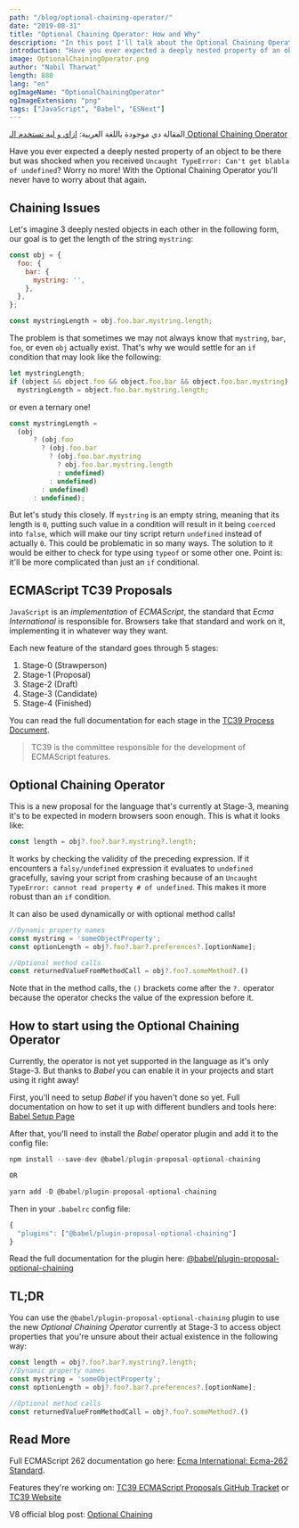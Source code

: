 ```yaml
---
path: "/blog/optional-chaining-operator/"
date: "2019-08-31"
title: "Optional Chaining Operator: How and Why"
description: "In this post I'll talk about the Optional Chaining Operator and how to get rid of complex object property lookups"
introduction: "Have you ever expected a deeply nested property of an object to be there but was shocked when you received `Uncaught TypeError: Can't get blabla of undefined`? Worry no more!"
image: OptionalChainingOperator.png
author: "Nabil Tharwat"
length: 880
lang: "en"
ogImageName: "OptionalChainingOperator"
ogImageExtension: "png"
tags: ["JavaScript", "Babel", "ESNext"]
---
```


المقالة دي موجودة باللغة العربية: [ازاي و ليه تستخدم الـ Optional Chaining Operator](/blog/optional-chaining-operator-ar/)

Have you ever expected a deeply nested property of an object to be there but was shocked when you received `Uncaught TypeError: Can't get blabla of undefined`? Worry no more! With the Optional Chaining Operator you'll never have to worry about that again.


## Chaining Issues
Let's imagine 3 deeply nested objects in each other in the following form, our goal is to get the length of the string `mystring`:

```js
const obj = {
  foo: {
    bar: {
      mystring: '',
    },
  },
};

const mystringLength = obj.foo.bar.mystring.length;
```


The problem is that sometimes we may not always know that `mystring`, `bar`, `foo`, or even `obj` actually exist. That's why we would settle for an `if` condition that may look like the following:


```js
let mystringLength;
if (object && object.foo && object.foo.bar && object.foo.bar.mystring)
  mystringLength = object.foo.bar.mystring.length;
```
or even a ternary one!

```js
const mystringLength =
  (obj
      ? (obj.foo
        ? (obj.foo.bar
          ? (obj.foo.bar.mystring
            ? obj.foo.bar.mystring.length
            : undefined)
          : undefined)
        : undefined)
      : undefined);
```

But let's study this closely. If `mystring` is an empty string, meaning that its length is `0`, putting such value in a condition will result in it being `coerced` into `false`, which will make our tiny script return `undefined` instead of actually `0`. This could be problematic in so many ways. The solution to it would be either to check for type using `typeof` or some other one. Point is: it'll be more complicated than just an `if` conditional.

## ECMAScript TC39 Proposals
`JavaScript` is an *implementation* of *ECMAScript*, the standard that *Ecma International* is responsible for. Browsers take that standard and work on it, implementing it in whatever way they want.

Each new feature of the standard goes through 5 stages:
1. Stage-0 (Strawperson)
2. Stage-1 (Proposal)
3. Stage-2 (Draft)
4. Stage-3 (Candidate)
5. Stage-4 (Finished)

You can read the full documentation for each stage in the [TC39 Process Document](https://tc39.es/process-document/).

> <span>TC39 is the committee responsible for the development of ECMAScript features.</span>

## Optional Chaining Operator
This is a new proposal for the language that's currently at Stage-3, meaning it's to be expected in modern browsers soon enough. This is what it looks like:

```js
const length = obj?.foo?.bar?.mystring?.length;
```
It works by checking the validity of the preceding expression. If it encounters a `falsy/undefined` expression it evaluates to `undefined` gracefully, saving your script from crashing because of an `Uncaught TypeError: cannot read property # of undefined`. This makes it more robust than an `if` condition.

It can also be used dynamically or with optional method calls!

```js
//Dynamic property names
const mystring = 'someObjectProperty';
const optionLength = obj?.foo?.bar?.preferences?.[optionName];

//Optional method calls
const returnedValueFromMethodCall = obj?.foo?.someMethod?.()
```

Note that in the method calls, the `()` brackets come after the `?.` operator because the operator checks the value of the expression before it.



## How to start using the Optional Chaining Operator
Currently, the operator is not yet supported in the language as it's only Stage-3. But thanks to *Babel* you can enable it in your projects and start using it right away!

First, you'll need to setup *Babel* if you haven't done so yet. Full documentation on how to set it up with different bundlers and tools here: [Babel Setup Page](https://babeljs.io/setup)

After that, you'll need to install the *Babel* operator plugin and add it to the config file:
```js
npm install --save-dev @babel/plugin-proposal-optional-chaining

OR

yarn add -D @babel/plugin-proposal-optional-chaining
```

Then in your `.babelrc` config file:

```js
{
  "plugins": ["@babel/plugin-proposal-optional-chaining"]
}
```
Read the full documentation for the plugin here: [@babel/plugin-proposal-optional-chaining](https://babeljs.io/docs/en/babel-plugin-proposal-optional-chaining)


## TL;DR
You can use the `@babel/plugin-proposal-optional-chaining` plugin to use the new *Optional Chaining Operator* currently at Stage-3 to access object properties that you're unsure about their actual existence in the following way:
```js
const length = obj?.foo?.bar?.mystring?.length;
//Dynamic property names
const mystring = 'someObjectProperty';
const optionLength = obj?.foo?.bar?.preferences?.[optionName];

//Optional method calls
const returnedValueFromMethodCall = obj?.foo?.someMethod?.()
```

## Read More
Full ECMAScript 262 documentation go here: [Ecma International: Ecma-262 Standard](https://www.ecma-international.org/publications/standards/Ecma-262.htm).

Features they're working on: [TC39 ECMAScript Proposals GitHub Tracket](https://github.com/tc39/proposals) or [TC39 Website](https://tc39.es/)

V8 official blog post: [Optional Chaining](https://v8.dev/features/optional-chaining)